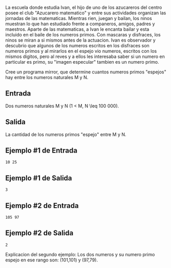 La escuela donde estudia Ivan, el hijo de uno de los azucareros del centro posee el club "Azucarero matematico" y entre sus actividades organizan las 
jornadas de las matematicas. Mientras rien, juegan y bailan, los ninos muestran lo que han estudiado frente a companeros, amigos, padres y maestros. 
Aparte de las matematicas, a Ivan le encanta bailar y esta incluido en el baile de los numeros primos. Con mascaras y disfraces, los ninos se miran a 
si mismos antes de la actuacion. Ivan es observador y descubrio que algunos de los numeros escritos en los disfraces son numeros primos y al mirarlos 
en el espejo vio numeros, escritos con los mismos digitos, pero al reves y a ellos les interesaba saber si  un numero en particular es primo, su 
"imagen especular" tambien es un numero primo.



Cree un programa mirror, que determine cuantos numeros primos "espejos" hay entre los numeros naturales M y N.



## Entrada



Dos numeros naturales M y N (1 < M, N \leq 100 000).



## Salida



La cantidad de los numeros primos "espejo" entre M y N.



## Ejemplo #1 de Entrada



```
10 25
```


## Ejemplo #1 de Salida



```
3
```


## Ejemplo #2 de Entrada



```
105 97
```


## Ejemplo #2 de Salida



```
2
```


Explicacion del segundo ejemplo: Los dos numeros y su numero primo espejo en ese rango son: (101,101) y (97,79).




